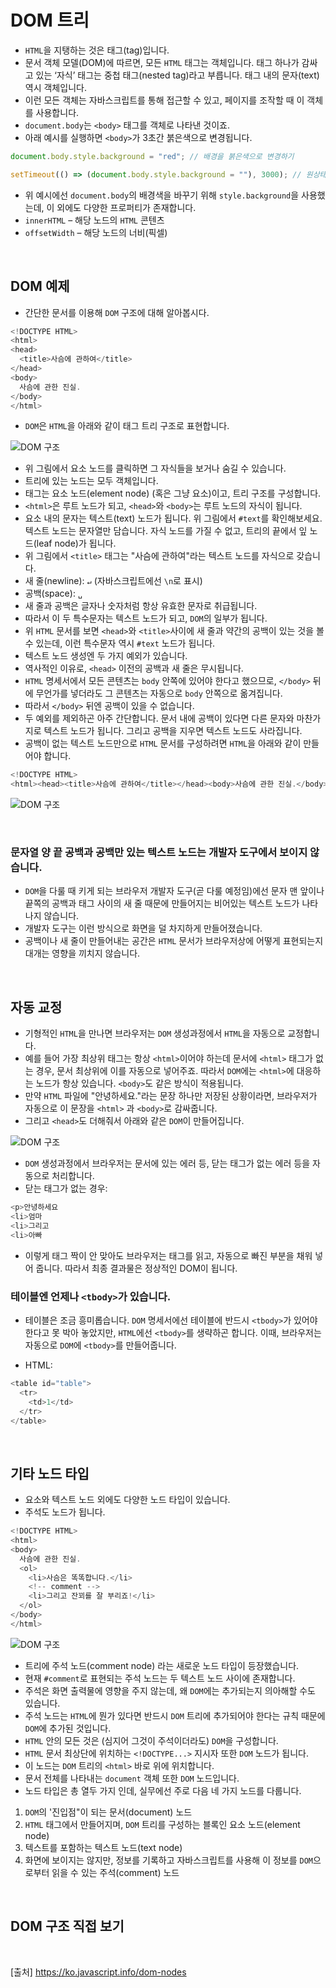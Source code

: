# DOM 트리

- `HTML`을 지탱하는 것은 태그(tag)입니다.
- 문서 객체 모델(DOM)에 따르면, 모든 `HTML` 태그는 객체입니다. 태그 하나가 감싸고 있는 ‘자식’ 태그는 중첩 태그(nested tag)라고 부릅니다. 태그 내의 문자(text) 역시 객체입니다.
- 이런 모든 객체는 자바스크립트를 통해 접근할 수 있고, 페이지를 조작할 때 이 객체를 사용합니다.
- `document.body`는 `<body>` 태그를 객체로 나타낸 것이죠.
- 아래 예시를 실행하면 `<body>`가 3초간 붉은색으로 변경됩니다.

```js
document.body.style.background = "red"; // 배경을 붉은색으로 변경하기

setTimeout(() => (document.body.style.background = ""), 3000); // 원상태로 복구하기
```

- 위 예시에선 `document.body`의 배경색을 바꾸기 위해 `style.background`을 사용했는데, 이 외에도 다양한 프로퍼티가 존재합니다.
- `innerHTML` – 해당 노드의 `HTML` 콘텐츠
- `offsetWidth` – 해당 노드의 너비(픽셀)

<br>

## DOM 예제

- 간단한 문서를 이용해 `DOM` 구조에 대해 알아봅시다.

```js
<!DOCTYPE HTML>
<html>
<head>
  <title>사슴에 관하여</title>
</head>
<body>
  사슴에 관한 진실.
</body>
</html>
```

- `DOM`은 `HTML`을 아래와 같이 태그 트리 구조로 표현합니다.

![DOM 구조](./Image/img1.png)

- 위 그림에서 요소 노드를 클릭하면 그 자식들을 보거나 숨길 수 있습니다.
- 트리에 있는 노드는 모두 객체입니다.
- 태그는 요소 노드(element node) (혹은 그냥 요소)이고, 트리 구조를 구성합니다.
- `<html>`은 루트 노드가 되고, `<head>`와 `<body>`는 루트 노드의 자식이 됩니다.
- 요소 내의 문자는 텍스트(text) 노드가 됩니다. 위 그림에서 `#text`를 확인해보세요. 텍스트 노드는 문자열만 담습니다. 자식 노드를 가질 수 없고, 트리의 끝에서 잎 노드(leaf node)가 됩니다.
- 위 그림에서 `<title>` 태그는 "사슴에 관하여"라는 텍스트 노드를 자식으로 갖습니다.
- 새 줄(newline): `↵` (자바스크립트에선 `\n`로 표시)
- 공백(space): `␣`
- 새 줄과 공백은 글자나 숫자처럼 항상 유효한 문자로 취급됩니다.
- 따라서 이 두 특수문자는 텍스트 노드가 되고, `DOM`의 일부가 됩니다.
- 위 `HTML` 문서를 보면 `<head>`와 `<title>`사이에 새 줄과 약간의 공백이 있는 것을 볼 수 있는데, 이런 특수문자 역시 `#text` 노드가 됩니다.
- 텍스트 노드 생성엔 두 가지 예외가 있습니다.
- 역사적인 이유로, `<head>` 이전의 공백과 새 줄은 무시됩니다.
- `HTML` 명세서에서 모든 콘텐츠는 `body` 안쪽에 있어야 한다고 했으므로, `</body>` 뒤에 무언가를 넣더라도 그 콘텐츠는 자동으로 `body` 안쪽으로 옮겨집니다.
- 따라서 `</body>` 뒤엔 공백이 있을 수 없습니다.
- 두 예외를 제외하곤 아주 간단합니다. 문서 내에 공백이 있다면 다른 문자와 마찬가지로 텍스트 노드가 됩니다. 그리고 공백을 지우면 텍스트 노드도 사라집니다.
- 공백이 없는 텍스트 노드만으로 `HTML` 문서를 구성하려면 `HTML`을 아래와 같이 만들어야 합니다.

```js
<!DOCTYPE HTML>
<html><head><title>사슴에 관하여</title></head><body>사슴에 관한 진실.</body></html>
```

![DOM 구조](./Image/img2.png)

<br>

### 문자열 양 끝 공백과 공백만 있는 텍스트 노드는 개발자 도구에서 보이지 않습니다.

- `DOM`을 다룰 때 키게 되는 브라우저 개발자 도구(곧 다룰 예정임)에선 문자 맨 앞이나 끝쪽의 공백과 태그 사이의 새 줄 때문에 만들어지는 비어있는 텍스트 노드가 나타나지 않습니다.
- 개발자 도구는 이런 방식으로 화면을 덜 차지하게 만들어졌습니다.
- 공백이나 새 줄이 만들어내는 공간은 `HTML` 문서가 브라우저상에 어떻게 표현되는지 대개는 영향을 끼치지 않습니다.

<br>

## 자동 교정

- 기형적인 `HTML`을 만나면 브라우저는 `DOM` 생성과정에서 `HTML`을 자동으로 교정합니다.
- 예를 들어 가장 최상위 태그는 항상 `<html>`이어야 하는데 문서에 `<html>` 태그가 없는 경우, 문서 최상위에 이를 자동으로 넣어주죠. 따라서 `DOM`에는 `<html>`에 대응하는 노드가 항상 있습니다. `<body>`도 같은 방식이 적용됩니다.
- 만약 `HTML` 파일에 "안녕하세요."라는 문장 하나만 저장된 상황이라면, 브라우저가 자동으로 이 문장을 `<html>` 과 `<body>`로 감싸줍니다.
- 그리고 `<head>`도 더해줘서 아래와 같은 `DOM`이 만들어집니다.

![DOM 구조](./Image/img3.png)

- `DOM` 생성과정에서 브라우저는 문서에 있는 에러 등, 닫는 태그가 없는 에러 등을 자동으로 처리합니다.
- 닫는 태그가 없는 경우:

```js
<p>안녕하세요
<li>엄마
<li>그리고
<li>아빠
```

- 이렇게 태그 짝이 안 맞아도 브라우저는 태그를 읽고, 자동으로 빠진 부분을 채워 넣어 줍니다. 따라서 최종 결과물은 정상적인 DOM이 됩니다.

### 테이블엔 언제나 `<tbody>`가 있습니다.

- 테이블은 조금 흥미롭습니다. `DOM` 명세서에선 테이블에 반드시 `<tbody>`가 있어야 한다고 못 박아 놓았지만, `HTML`에선 `<tbody>`를 생략하곤 합니다. 이때, 브라우저는 자동으로 `DOM`에 `<tbody>`를 만들어줍니다.

- HTML:

```js
<table id="table">
  <tr>
    <td>1</td>
  </tr>
</table>
```

<br>

## 기타 노드 타입

- 요소와 텍스트 노드 외에도 다양한 노드 타입이 있습니다.
- 주석도 노드가 됩니다.

```js
<!DOCTYPE HTML>
<html>
<body>
  사슴에 관한 진실.
  <ol>
    <li>사슴은 똑똑합니다.</li>
    <!-- comment -->
    <li>그리고 잔꾀를 잘 부리죠!</li>
  </ol>
</body>
</html>
```

![DOM 구조](./Image/img4.png)

- 트리에 주석 노드(comment node) 라는 새로운 노드 타입이 등장했습니다.
- 현재 `#comment`로 표현되는 주석 노드는 두 텍스트 노드 사이에 존재합니다.
- 주석은 화면 출력물에 영향을 주지 않는데, 왜 `DOM`에는 추가되는지 의아해할 수도 있습니다.
- 주석 노드는 `HTML`에 뭔가 있다면 반드시 `DOM` 트리에 추가되어야 한다는 규칙 때문에 `DOM`에 추가된 것입니다.
- `HTML` 안의 모든 것은 (심지어 그것이 주석이더라도) `DOM`을 구성합니다.
- `HTML` 문서 최상단에 위치하는 `<!DOCTYPE...>` 지시자 또한 `DOM` 노드가 됩니다.
- 이 노드는 `DOM` 트리의 `<html>` 바로 위에 위치합니다.
- 문서 전체를 나타내는 `document` 객체 또한 `DOM` 노드입니다.
- 노드 타입은 총 열두 가지 인데, 실무에선 주로 다음 네 가지 노드를 다룹니다.

1. `DOM`의 '진입점"이 되는 문서(document) 노드
2. `HTML` 태그에서 만들어지며, `DOM` 트리를 구성하는 블록인 요소 노드(element node)
3. 텍스트를 포함하는 텍스트 노드(text node)
4. 화면에 보이지는 않지만, 정보를 기록하고 자바스크립트를 사용해 이 정보를 `DOM`으로부터 읽을 수 있는 주석(comment) 노드

<br>

## DOM 구조 직접 보기

<br>

[출처]
https://ko.javascript.info/dom-nodes
